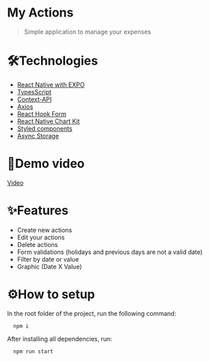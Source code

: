 # My Actions
> Simple application to manage your expenses

# 🛠️Technologies
  - [React Native with EXPO](https://expo.dev)
  - [TypesScript](https://www.typescriptlang.org)
  - [Context-API](https://reactjs.org/docs/context.html)
  - [Axios](https://www.npmjs.com/package/axios)
  - [React Hook Form](https://react-hook-form.com)
  - [React Native Chart Kit](https://github.com/indiespirit/react-native-chart-kit)
  - [Styled components](https://styled-components.com)
  - [Async Storage](https://react-native-async-storage.github.io/async-storage/)

# 📱Demo video

[Video](https://youtu.be/JHAKZD1pUjU)

# ✨Features
  - Create new actions
  - Edit your actions
  - Delete actions
  - Form validations (holidays and previous days are not a valid date)
  - Filter by date or value
  - Graphic (Date X Value)

# ⚙️How to setup

In the root folder of the project, run the following command:
```
  npm i
```

After installing all dependencies, run:

```
  npm run start
```
